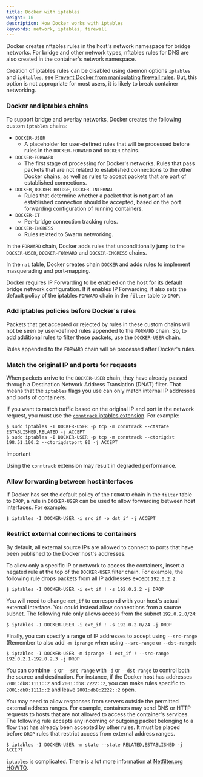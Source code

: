 ```yaml
---
title: Docker with iptables
weight: 10
description: How Docker works with iptables
keywords: network, iptables, firewall
---
```


Docker creates nftables rules in the host's network namespace for bridge
networks. For bridge and other network types, nftables rules for DNS are
also created in the container's network namespace.

Creation of iptables rules can be disabled using daemon options `iptables`
and `ip6tables`, see [Prevent Docker from manipulating firewall rules](packet-filtering-firewalls.md#prevent-docker-from-manipulating-firewall-rules).
But, this option is not appropriate for most users, it is likely to break
container networking.

### Docker and iptables chains

To support bridge and overlay networks, Docker creates the following custom
`iptables` chains:

* `DOCKER-USER`
    * A placeholder for user-defined rules that will be processed before rules
      in the `DOCKER-FORWARD` and `DOCKER` chains.
* `DOCKER-FORWARD`
    * The first stage of processing for Docker's networks. Rules that pass packets
      that are not related to established connections to the other Docker chains,
      as well as rules to accept packets that are part of established connections.
* `DOCKER`, `DOCKER-BRIDGE`, `DOCKER-INTERNAL`
    * Rules that determine whether a packet that is not part of an established 
      connection should be accepted, based on the port forwarding configuration
      of running containers.
* `DOCKER-CT`
    * Per-bridge connection tracking rules.
* `DOCKER-INGRESS`
    * Rules related to Swarm networking.

In the `FORWARD` chain, Docker adds rules that unconditionally jump to the
`DOCKER-USER`, `DOCKER-FORWARD` and `DOCKER-INGRESS` chains.

In the `nat` table, Docker creates chain `DOCKER` and adds rules to implement
masquerading and port-mapping.

Docker requires IP Forwarding to be enabled on the host for its default
bridge network configuration. If it enables IP Forwarding, it also sets the
default policy of the iptables `FORWARD` chain in the `filter` table to `DROP`.

### Add iptables policies before Docker's rules

Packets that get accepted or rejected by rules in these custom chains will not
be seen by user-defined rules appended to the `FORWARD` chain. So, to add
additional rules to filter these packets, use the `DOCKER-USER` chain.

Rules appended to the `FORWARD` chain will be processed after Docker's rules.

### Match the original IP and ports for requests

When packets arrive to the `DOCKER-USER` chain, they have already passed through
a Destination Network Address Translation (DNAT) filter. That means that the
`iptables` flags you use can only match internal IP addresses and ports of
containers.

If you want to match traffic based on the original IP and port in the network
request, you must use the
[`conntrack` iptables extension](https://ipset.netfilter.org/iptables-extensions.man.html#lbAO).
For example:

```console
$ sudo iptables -I DOCKER-USER -p tcp -m conntrack --ctstate ESTABLISHED,RELATED -j ACCEPT
$ sudo iptables -I DOCKER-USER -p tcp -m conntrack --ctorigdst 198.51.100.2 --ctorigdstport 80 -j ACCEPT
```

> [!IMPORTANT]
>
> Using the `conntrack` extension may result in degraded performance.

### Allow forwarding between host interfaces

If Docker has set the default policy of the `FORWARD` chain in the `filter`
table to `DROP`, a rule in `DOCKER-USER` can be used to allow forwarding
between host interfaces. For example:

```console
$ iptables -I DOCKER-USER -i src_if -o dst_if -j ACCEPT
```

### Restrict external connections to containers

By default, all external source IPs are allowed to connect to ports that have
been published to the Docker host's addresses.

To allow only a specific IP or network to access the containers, insert a
negated rule at the top of the `DOCKER-USER` filter chain. For example, the
following rule drops packets from all IP addresses except `192.0.2.2`:

```console
$ iptables -I DOCKER-USER -i ext_if ! -s 192.0.2.2 -j DROP
```

You will need to change `ext_if` to correspond with your
host's actual external interface. You could instead allow connections from a
source subnet. The following rule only allows access from the subnet `192.0.2.0/24`:

```console
$ iptables -I DOCKER-USER -i ext_if ! -s 192.0.2.0/24 -j DROP
```

Finally, you can specify a range of IP addresses to accept using `--src-range`
(Remember to also add `-m iprange` when using `--src-range` or `--dst-range`):

```console
$ iptables -I DOCKER-USER -m iprange -i ext_if ! --src-range 192.0.2.1-192.0.2.3 -j DROP
```

You can combine `-s` or `--src-range` with `-d` or `--dst-range` to control both
the source and destination. For instance, if the Docker host has addresses
`2001:db8:1111::2` and `2001:db8:2222::2`, you can make rules specific to
`2001:db8:1111::2` and leave `2001:db8:2222::2` open.

You may need to allow responses from servers outside the permitted external address
ranges. For example, containers may send DNS or HTTP requests to hosts that are
not allowed to access the container's services. The following rule accepts any
incoming or outgoing packet belonging to a flow that has already been accepted
by other rules. It must be placed before `DROP` rules that restrict access from
external address ranges.

```console
$ iptables -I DOCKER-USER -m state --state RELATED,ESTABLISHED -j ACCEPT
```

`iptables` is complicated. There is a lot more information at [Netfilter.org HOWTO](https://www.netfilter.org/documentation/HOWTO/NAT-HOWTO.html).